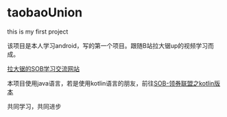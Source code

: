 # taobaoUnion

this is my first project

该项目是本人学习android，写的第一个项目。跟随B站拉大锯up的视频学习而成。

[拉大锯的SOB学习交流网站](https://www.sunofbeach.net/)

本项目使用java语言，若是使用kotlin语言的朋友，前往[SOB-领券联盟之kotlin版本](https://github.com/TrillGates/TicketUnion)

共同学习，共同进步

